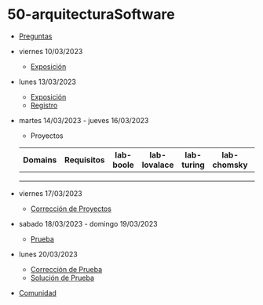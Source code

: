 # 50-arquitecturaSoftware

- [Preguntas](https://escuela.it/cursos/curso-recurrencia-desarrollo-software/clase/patron)
- viernes 10/03/2023
  - [Exposición](https://escuela.it/cursos/curso-recurrencia-desarrollo-software/clase/patron)
- lunes 13/03/2023
  - [Exposición](https://escuela.it/cursos/curso-recurrencia-desarrollo-software/clase/patron)
  - [Registro](https://forms.gle/pA2QvsW32P4KtTD77)
- martes 14/03/2023 - jueves 16/03/2023
  - Proyectos
  
  |Domains|Requisitos|lab-boole|lab-lovalace|lab-turing|lab-chomsky|lab-dijkstra|
  |-------|----------|---------|------------|----------|-----------|--------------|
  |       |          |         |            |          |           |              |
  |       |          |         |            |          |           |              |
  |       |          |         |            |          |           |              |
- viernes 17/03/2023
  - [Corrección de Proyectos](https://escuela.it/cursos/curso-recurrencia-desarrollo-software/clase/patron)
- sabado 18/03/2023 - domingo 19/03/2023
  - [Prueba](https://forms.gle/hB9UJoN2PYiexctH8)
- lunes 20/03/2023
  - [Corrección de Prueba](https://escuela.it/cursos/curso-recurrencia-desarrollo-software/clase/patron)
  - [Solución de Prueba](https://docs.google.com/spreadsheets/d/1Uwtqa5VdD5wK2X7eLgkS6_th16aPnsW8pa5Ft2TyLPo/edit#gid=0)
- [Comunidad](https://app.slack.com/client/T02S3KYD464/C02TG05MALF)

